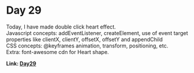 # Day 29

Today, I have made double click heart effect.<br> Javascript concepts: addEventListener,
createElement, use of event target properties like clientX, clientY, offsetX, offsetY and
appendChild<br> CSS concepts: @keyframes animation, transform, positioning, etc.<br> Extra:
font-awesome cdn for Heart shape.<br>

**Link: [Day29](https://rushigoswami.github.io/50-Days-of-Javascript/day29)**
